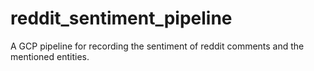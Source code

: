 # reddit_sentiment_pipeline

A GCP pipeline for recording the sentiment of reddit comments and the mentioned entities.